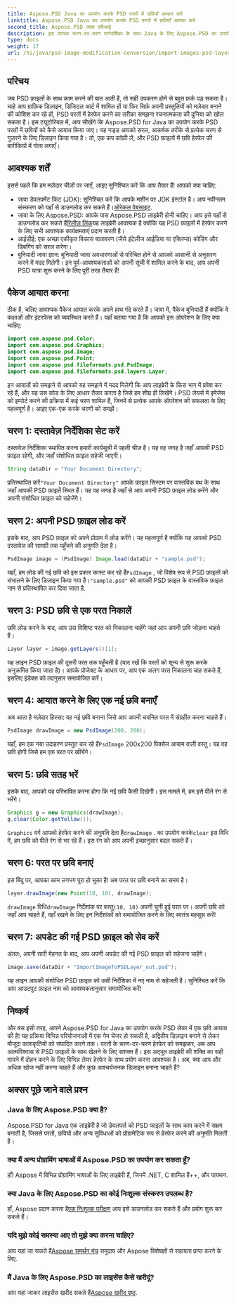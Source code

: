 ```yaml
---
title: Aspose.PSD Java का उपयोग करके PSD परतों में छवियाँ आयात करें
linktitle: Aspose.PSD Java का उपयोग करके PSD परतों में छवियाँ आयात करें
second_title: Aspose.PSD जावा एपीआई
description: इस व्यापक चरण-दर-चरण मार्गदर्शिका के साथ Java के लिए Aspose.PSD का उपयोग करके PSD परतों में छवियों को आयात करना सीखें।
type: docs
weight: 17
url: /hi/java/psd-image-modification-conversion/import-images-psd-layers/
---
```

## परिचय
जब PSD फ़ाइलों के साथ काम करने की बात आती है, तो सही उपकरण होने से बहुत फ़र्क पड़ सकता है। चाहे आप ग्राफ़िक डिज़ाइन, डिजिटल आर्ट में शामिल हों या फिर सिर्फ़ अपनी प्रस्तुतियों को मज़ेदार बनाने की कोशिश कर रहे हों, PSD परतों में हेरफेर करने का तरीका समझना रचनात्मकता की दुनिया को खोल सकता है। इस ट्यूटोरियल में, आप सीखेंगे कि Aspose.PSD for Java का उपयोग करके PSD परतों में छवियों को कैसे आयात किया जाए। यह गाइड आपको सरल, आकर्षक तरीके से प्रत्येक चरण से गुज़रने के लिए डिज़ाइन किया गया है। तो, एक कप कॉफ़ी लें, और PSD फ़ाइलों में छवि हेरफेर की बारीकियों में गोता लगाएँ।
## आवश्यक शर्तें
इससे पहले कि हम मज़ेदार चीज़ों पर जाएँ, आइए सुनिश्चित करें कि आप तैयार हैं! आपको क्या चाहिए:
-  जावा डेवलपमेंट किट (JDK): सुनिश्चित करें कि आपके मशीन पर JDK इंस्टॉल है। आप नवीनतम संस्करण को यहाँ से डाउनलोड कर सकते हैं।[ओरेकल वेबसाइट](https://www.oracle.com/java/technologies/javase-jdk11-downloads.html).
-  जावा के लिए Aspose.PSD: आपके पास Aspose.PSD लाइब्रेरी होनी चाहिए। आप इसे यहाँ से डाउनलोड कर सकते हैं[रिलीज़ लिंक](https://releases.aspose.com/psd/java/)यह लाइब्रेरी आवश्यक है क्योंकि यह PSD फ़ाइलों में हेरफेर करने के लिए सभी आवश्यक कार्यक्षमताएं प्रदान करती है।
- आईडीई: एक अच्छा एकीकृत विकास वातावरण (जैसे इंटेलीज आईडिया या एक्लिप्स) कोडिंग और डिबगिंग को सरल करेगा।
- बुनियादी जावा ज्ञान: बुनियादी जावा अवधारणाओं से परिचित होने से आपको आसानी से अनुसरण करने में मदद मिलेगी।
इन पूर्व-आवश्यकताओं को अपनी सूची में शामिल करने के बाद, आप अपनी PSD यात्रा शुरू करने के लिए पूरी तरह तैयार हैं!
## पैकेज आयात करना
ठीक है, चलिए आवश्यक पैकेज आयात करके अपने हाथ गंदे करते हैं। जावा में, पैकेज बुनियादी हैं क्योंकि वे कक्षाओं और इंटरफेस को व्यवस्थित करते हैं। यहाँ बताया गया है कि आपको इस ऑपरेशन के लिए क्या चाहिए:
```java
import com.aspose.psd.Color;
import com.aspose.psd.Graphics;
import com.aspose.psd.Image;
import com.aspose.psd.Point;
import com.aspose.psd.fileformats.psd.PsdImage;
import com.aspose.psd.fileformats.psd.layers.Layer;
```
इन आयातों को समझने से आपको यह समझने में मदद मिलेगी कि आप लाइब्रेरी के किस भाग में प्रवेश कर रहे हैं, और यह उस कोड के लिए आधार तैयार करता है जिसे हम शीघ्र ही लिखेंगे।
PSD लेयर्स में इमेजेस को इम्पोर्ट करने की प्रक्रिया में कई चरण शामिल हैं, जिनमें से प्रत्येक आपके ऑपरेशन की सफलता के लिए महत्वपूर्ण है। आइए एक-एक करके चरणों को समझें।
## चरण 1: दस्तावेज़ निर्देशिका सेट करें
दस्तावेज़ निर्देशिका स्थापित करना हमारी कार्यसूची में पहली चीज़ है। यह वह जगह है जहाँ आपकी PSD फ़ाइल रहेगी, और जहाँ संशोधित फ़ाइल सहेजी जाएगी।
```java
String dataDir = "Your Document Directory";
```
 प्रतिस्थापित करें`"Your Document Directory"` आपके फ़ाइल सिस्टम पर वास्तविक पथ के साथ जहाँ आपकी PSD फ़ाइलें स्थित हैं। यह वह जगह है जहाँ से आप अपनी PSD फ़ाइल लोड करेंगे और अपनी संशोधित फ़ाइल को सहेजेंगे।
## चरण 2: अपनी PSD फ़ाइल लोड करें
इसके बाद, आप PSD फ़ाइल को अपने प्रोग्राम में लोड करेंगे। यह महत्वपूर्ण है क्योंकि यह आपको PSD दस्तावेज़ की सामग्री तक पहुँचने की अनुमति देता है।
```java
PsdImage image = (PsdImage) Image.load(dataDir + "sample.psd");
```
 यहाँ, हम लोड की गई छवि को इस प्रकार कास्ट कर रहे हैं`PsdImage` , जो विशेष रूप से PSD फ़ाइलों को संभालने के लिए डिज़ाइन किया गया है।`"sample.psd"` को आपकी PSD फ़ाइल के वास्तविक फ़ाइल नाम से प्रतिस्थापित कर दिया जाता है.
## चरण 3: PSD छवि से एक परत निकालें
छवि लोड करने के बाद, आप उस विशिष्ट परत को निकालना चाहेंगे जहां आप अपनी छवि जोड़ना चाहते हैं। 
```java
Layer layer = image.getLayers()[1];
```
यह लाइन PSD फ़ाइल की दूसरी परत तक पहुँचती है (याद रखें कि परतों को शून्य से शुरू करके अनुक्रमित किया जाता है)। आपके प्रोजेक्ट के आधार पर, आप एक अलग परत निकालना चाह सकते हैं, इसलिए इंडेक्स को तदनुसार समायोजित करें।
## चरण 4: आयात करने के लिए एक नई छवि बनाएँ
अब आता है मज़ेदार हिस्सा: वह नई छवि बनाना जिसे आप अपनी चयनित परत में संग्रहीत करना चाहते हैं। 
```java
PsdImage drawImage = new PsdImage(200, 200);
```
 यहाँ, हम एक नया उदाहरण प्रस्तुत कर रहे हैं`PsdImage` 200x200 पिक्सेल आयाम वाली वस्तु। यह वह छवि होगी जिसे हम एक परत पर खींचेंगे।
## चरण 5: छवि सतह भरें
इसके बाद, आपको यह परिभाषित करना होगा कि नई छवि कैसी दिखेगी। इस मामले में, हम इसे पीले रंग से भरेंगे।
```java
Graphics g = new Graphics(drawImage);
g.clear(Color.getYellow());
```
`Graphics` वर्ग आपको हेरफेर करने की अनुमति देता है`drawImage` . का उपयोग करके`clear` इस विधि में, हम छवि को पीले रंग से भर रहे हैं। इस रंग को आप अपनी इच्छानुसार बदल सकते हैं।
## चरण 6: परत पर छवि बनाएं
इस बिंदु पर, आपका काम लगभग पूरा हो चुका है! अब परत पर छवि बनाने का समय है।
```java
layer.drawImage(new Point(10, 10), drawImage);
```
`drawImage` विधि`drawImage` निर्देशांक पर वस्तु`(10, 10)` अपनी चुनी हुई परत पर। अपनी छवि को जहाँ आप चाहते हैं, वहाँ रखने के लिए इन निर्देशांकों को समायोजित करने के लिए स्वतंत्र महसूस करें!
## चरण 7: अपडेट की गई PSD फ़ाइल को सेव करें
अंततः, अपनी सारी मेहनत के बाद, आप अपनी अपडेट की गई PSD फ़ाइल को सहेजना चाहेंगे। 
```java
image.save(dataDir + "ImportImageToPSDLayer_out.psd");
```
यह लाइन आपकी संशोधित PSD फ़ाइल को उसी निर्देशिका में नए नाम से सहेजती है। सुनिश्चित करें कि आप आउटपुट फ़ाइल नाम को आवश्यकतानुसार समायोजित करें!
## निष्कर्ष
और बस इसी तरह, आपने Aspose.PSD for Java का उपयोग करके PSD लेयर में एक छवि आयात की है! यह प्रक्रिया विभिन्न परियोजनाओं में एक गेम चेंजर हो सकती है, अद्वितीय डिज़ाइन बनाने से लेकर मौजूदा कलाकृतियों को संपादित करने तक। परतों के चरण-दर-चरण हेरफेर को समझकर, अब आप आत्मविश्वास से PSD फ़ाइलों के साथ खेलने के लिए सशक्त हैं। इस अद्भुत लाइब्रेरी की शक्ति का सही मायने में दोहन करने के लिए विभिन्न लेयर हेरफेर के साथ प्रयोग करना आवश्यक है। अब, क्या आप और अधिक खोज नहीं करना चाहते हैं और कुछ आश्चर्यजनक डिज़ाइन बनाना चाहते हैं?

## अक्सर पूछे जाने वाले प्रश्न
### Java के लिए Aspose.PSD क्या है?
Aspose.PSD for Java एक लाइब्रेरी है जो डेवलपर्स को PSD फाइलों के साथ काम करने में सक्षम बनाती है, जिससे परतों, छवियों और अन्य सुविधाओं को प्रोग्रामेटिक रूप से हेरफेर करने की अनुमति मिलती है।
### क्या मैं अन्य प्रोग्रामिंग भाषाओं में Aspose.PSD का उपयोग कर सकता हूँ?
हाँ! Aspose में विभिन्न प्रोग्रामिंग भाषाओं के लिए लाइब्रेरी हैं, जिनमें .NET, C शामिल हैं++, और पायथन.
### क्या Java के लिए Aspose.PSD का कोई निःशुल्क संस्करण उपलब्ध है?
 हाँ, Aspose प्रदान करता है[एक निःशुल्क परीक्षण](https://releases.aspose.com/) आप इसे डाउनलोड कर सकते हैं और प्रयोग शुरू कर सकते हैं।
### यदि मुझे कोई समस्या आए तो मुझे क्या करना चाहिए?
 आप यहां जा सकते हैं[Aspose समर्थन मंच](https://forum.aspose.com/c/psd/34) समुदाय और Aspose विशेषज्ञों से सहायता प्राप्त करने के लिए.
### मैं Java के लिए Aspose.PSD का लाइसेंस कैसे खरीदूं?
 आप यहां जाकर लाइसेंस खरीद सकते हैं[Aspose खरीद पृष्ठ](https://purchase.aspose.com/buy).